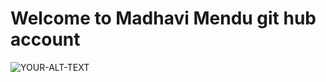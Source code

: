 # Welcome to Madhavi Mendu git hub account

<picture>
 <source media="(prefers-color-scheme: dark)" srcset="[YOUR-DARKMODE-IMAGE](https://www.istockphoto.com/photo/futuristic-data-structures-innovation-binary-code-cityscape-gm1436078649-477215892)">
 <source media="(prefers-color-scheme: light)" srcset="YOUR-LIGHTMODE-IMAGE">
 <img alt="YOUR-ALT-TEXT" src="YOUR-DEFAULT-IMAGE">
</picture>

